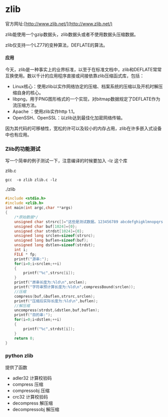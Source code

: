 # zlib

官方网址:[http://www.zlib.net/](http://www.zlib.net/)


zlib能使用一个gzip数据头，zlib数据头或者不使用数据头压缩数据。


zlib仅支持一个LZ77的变种算法，DEFLATE的算法。


#### 应用
今天，zlib是一种事实上的业界标准，以至于在标准文档中，zlib和DEFLATE常常互换使用。数以千计的应用程序直接或间接依靠zlib压缩函式库，包括：

* Linux核心：使用zlib以实作网络协定的压缩、档案系统的压缩以及开机时解压缩自身的核心。
* libpng，用于PNG图形格式的一个实现，对bitmap数据规定了DEFLATE作为流压缩方法。
* Apache ：使用zlib实作http 1.1。
* OpenSSH、OpenSSL：以zlib达到最佳化加密网络传输。

因为其代码的可移植性，宽松的许可以及较小的内存占用，zlib在许多嵌入式设备中也有应用。
### Zlib的功能测试

 写一个简单的例子测试一下，注意编译的时候要加入 -lz 这个库

zlib.c

`gcc  -o zlib zlib.c -lz`

./zlib
``` cpp
#include <stdio.h>
#include <zlib.h>
int main(int argc,char **args)
{
    /*原始数据*/
    unsigned char strsrc[]="这些是测试数据。123456789 abcdefghigklmnopqrstuvwxyz\n\t\0abcdefghijklmnopqrstuvwxyz\n"; //包含\0字符
    unsigned char buf[1024]={0};
    unsigned char strdst[1024]={0};
    unsigned long srclen=sizeof(strsrc);
    unsigned long buflen=sizeof(buf);
    unsigned long dstlen=sizeof(strdst);
    int i;
    FILE * fp;
    printf("源串:");
    for(i=0;i<srclen;++i)
    {
        printf("%c",strsrc[i]);
    }
    printf("原串长度为:%ld\n",srclen);
    printf("字符串预计算长度为:%ld\n",compressBound(srclen));
    //压缩
    compress(buf,&buflen,strsrc,srclen);
    printf("压缩后实际长度为:%ld\n",buflen);
    //解压缩
    uncompress(strdst,&dstlen,buf,buflen);
    printf("目的串:");
    for(i=0;i<dstlen;++i)
    {
        printf("%c",strdst[i]);
    }
    return 0;
}
```

### python zlib
提供了函数
- adler32 计算校验码
- compress 压缩
- compressobj 压缩
- crc32 计算校验码
- decompress 解压缩
- decompressobj 解压缩